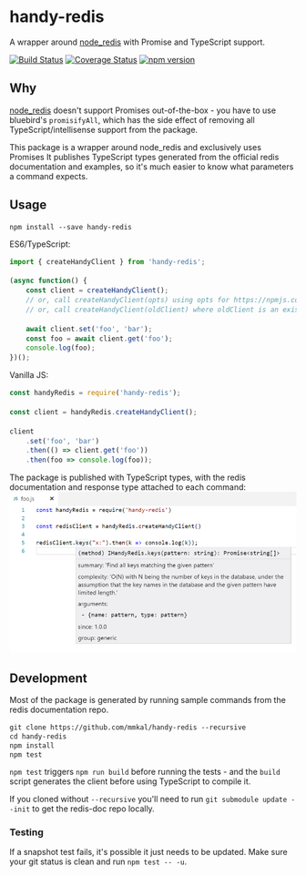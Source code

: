 # handy-redis
A wrapper around [node_redis](https://npmjs.com/package/redis) with Promise and TypeScript support.

[![Build Status](https://travis-ci.org/mmkal/handy-redis.svg?branch=master)](https://travis-ci.org/mmkal/handy-redis)
[![Coverage Status](https://coveralls.io/repos/github/mmkal/handy-redis/badge.svg)](https://coveralls.io/github/mmkal/handy-redis?branch=master)
[![npm version](https://badge.fury.io/js/handy-redis.svg)](https://www.npmjs.com/package/handy-redis)

## Why

[node_redis](https://npmjs.com/package/redis) doesn't support Promises out-of-the-box - you have to use bluebird's `promisifyAll`, which has the side effect of removing all TypeScript/intellisense support from the package.

This package is a wrapper around node_redis and exclusively uses Promises It publishes TypeScript types generated from the official redis documentation and examples, so it's much easier to know what parameters a command expects.

## Usage

```cli
npm install --save handy-redis
```

ES6/TypeScript:
```JavaScript
import { createHandyClient } from 'handy-redis';

(async function() {
    const client = createHandyClient();
    // or, call createHandyClient(opts) using opts for https://npmjs.com/package/redis
    // or, call createHandyClient(oldClient) where oldClient is an existing node_redis client.

    await client.set('foo', 'bar');
    const foo = await client.get('foo');
    console.log(foo);
})();
```

Vanilla JS:
```JavaScript
const handyRedis = require('handy-redis');

const client = handyRedis.createHandyClient();

client
    .set('foo', 'bar')
    .then(() => client.get('foo'))
    .then(foo => console.log(foo));
```

The package is published with TypeScript types, with the redis documentation and response type attached to each command:
![](./docs/intellisense.png)

## Development

Most of the package is generated by running sample commands from the redis documentation repo.

```cli
git clone https://github.com/mmkal/handy-redis --recursive
cd handy-redis
npm install
npm test
```

`npm test` triggers `npm run build` before running the tests - and the `build` script generates the client before using TypeScript to compile it.

If you cloned without `--recursive` you'll need to run `git submodule update --init` to get the redis-doc repo locally.

### Testing

If a snapshot test fails, it's possible it just needs to be updated. Make sure your git status is clean and run `npm test -- -u`.
